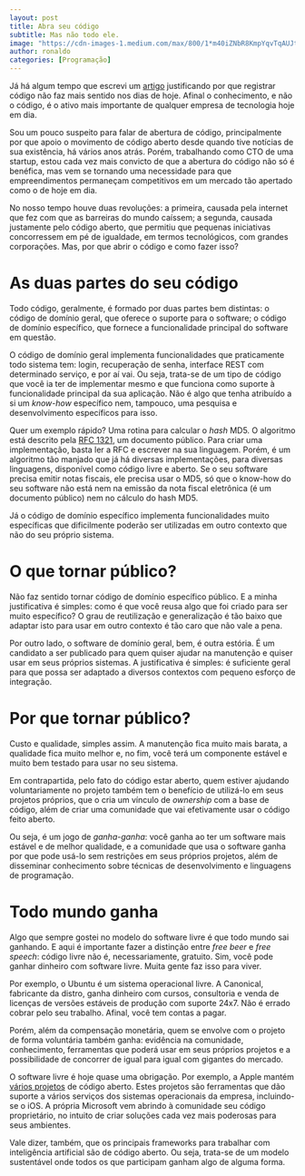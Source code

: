 ```yaml
---
layout: post
title: Abra seu código
subtitle: Mas não todo ele.
image: "https://cdn-images-1.medium.com/max/800/1*m40iZNbR8KmpYqvTqAUJtQ.jpeg"
author: ronaldo
categories: [Programação]
---
```


Já há algum tempo que escrevi um
[artigo](2015-12-04-Por-que-registrar-código-fonte-não-faz-sentido) justificando
por que registrar código não faz mais sentido nos dias de hoje. Afinal o
conhecimento, e não o código, é o ativo mais importante de qualquer empresa de
tecnologia hoje em dia.

Sou um pouco suspeito para falar de abertura de código, principalmente por que
apoio o movimento de código aberto desde quando tive notícias de sua existência,
há vários anos atrás. Porém, trabalhando como CTO de uma startup, estou cada vez
mais convicto de que a abertura do código não só é benéfica, mas vem se tornando
uma necessidade para que empreendimentos permaneçam competitivos em um mercado
tão apertado como o de hoje em dia.

No nosso tempo houve duas revoluções: a primeira, causada pela internet que fez
com que as barreiras do mundo caíssem; a segunda, causada justamente pelo código
aberto, que permitiu que pequenas iniciativas concorressem em pé de igualdade,
em termos tecnológicos, com grandes corporações. Mas, por que abrir o código e
como fazer isso?

# As duas partes do seu código

Todo código, geralmente, é formado por duas partes bem distintas: o código de
domínio geral, que oferece o suporte para o software; o código de domínio
específico, que fornece a funcionalidade principal do software em questão.

O código de domínio geral implementa funcionalidades que praticamente todo
sistema tem: login, recuperação de senha, interface REST com determinado
serviço, e por aí vai. Ou seja, trata-se de um tipo de código que você ia ter de
implementar mesmo e que funciona como suporte à funcionalidade principal da sua
aplicação. Não é algo que tenha atribuído a si um *know-how* específico nem,
tampouco, uma pesquisa e desenvolvimento específicos para isso.

Quer um exemplo rápido? Uma rotina para calcular o *hash* MD5. O algoritmo está
descrito pela [RFC 1321](https://www.ietf.org/rfc/rfc1321.txt), um documento
público. Para criar uma implementação, basta ler a RFC e escrever na sua
linguagem. Porém, é um algoritmo tão manjado que já há diversas implementações,
para diversas linguagens, disponível como código livre e aberto. Se o seu
software precisa emitir notas fiscais, ele precisa usar o MD5, só que o know-how
do seu software não está nem na emissão da nota fiscal eletrônica (é um
documento público) nem no cálculo do hash MD5.

Já o código de domínio específico implementa funcionalidades muito específicas
que dificilmente poderão ser utilizadas em outro contexto que não do seu próprio
sistema.

# O que tornar público?

Não faz sentido tornar código de domínio específico público. E a minha
justificativa é simples: como é que você reusa algo que foi criado para ser
muito específico? O grau de reutilização e generalização é tão baixo que adaptar
isto para usar em outro contexto é tão caro que não vale a pena.

Por outro lado, o software de domínio geral, bem, é outra estória. É um
candidato a ser publicado para quem quiser ajudar na manutenção e quiser usar em
seus próprios sistemas. A justificativa é simples: é suficiente geral para que
possa ser adaptado a diversos contextos com pequeno esforço de integração.

# Por que tornar público?

Custo e qualidade, simples assim. A manutenção fica muito mais barata, a
qualidade fica muito melhor e, no fim, você terá um componente estável e muito
bem testado para usar no seu sistema.

Em contrapartida, pelo fato do código estar aberto, quem estiver ajudando
voluntariamente no projeto também tem o benefício de utilizá-lo em seus projetos
próprios, que o cria um vínculo de *ownership* com a base de código, além de
criar uma comunidade que vai efetivamente usar o código feito aberto.

Ou seja, é um jogo de *ganha-ganha*: você ganha ao ter um software mais estável
e de melhor qualidade, e a comunidade que usa o software ganha por que pode
usá-lo sem restrições em seus próprios projetos, além de disseminar conhecimento
sobre técnicas de desenvolvimento e linguagens de programação.

# Todo mundo ganha

Algo que sempre gostei no modelo do software livre é que todo mundo sai
ganhando. E aqui é importante fazer a distinção entre *free beer* e *free
speech*: código livre não é, necessariamente, gratuito. Sim, você pode ganhar
dinheiro com software livre. Muita gente faz isso para viver.

Por exemplo, o Ubuntu é um sistema operacional livre. A Canonical, fabricante da
distro, ganha dinheiro com cursos, consultoria e venda de licenças de versões
estáveis de produção com suporte 24x7. Não é errado cobrar pelo seu trabalho.
Afinal, você tem contas a pagar.

Porém, além da compensação monetária, quem se envolve com o projeto de forma
voluntária também ganha: evidência na comunidade, conhecimento, ferramentas que
poderá usar em seus próprios projetos e a possibilidade de concorrer de igual
para igual com gigantes do mercado.

O software livre é hoje quase uma obrigação. Por exemplo, a Apple mantém [vários
projetos](https://opensource.apple.com) de código aberto. Estes projetos são
ferramentas que dão suporte a vários serviços dos sistemas operacionais da
empresa, incluindo-se o iOS. A própria Microsoft vem abrindo à comunidade seu
código proprietário, no intuito de criar soluções cada vez mais poderosas para
seus ambientes.

Vale dizer, também, que os principais frameworks para trabalhar com inteligência
artificial são de código aberto. Ou seja, trata-se de um modelo sustentável onde
todos os que participam ganham algo de alguma forma.
